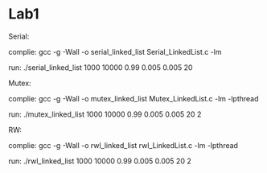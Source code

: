 # Lab1

Serial:

complie:
gcc -g -Wall -o serial_linked_list Serial_LinkedList.c -lm

run:
./serial_linked_list 1000 10000 0.99 0.005 0.005 20

Mutex:

complie:
gcc -g -Wall -o mutex_linked_list Mutex_LinkedList.c -lm -lpthread

run:
./mutex_linked_list 1000 10000 0.99 0.005 0.005 20 2

RW:

complie:
gcc -g -Wall -o rwl_linked_list rwl_LinkedList.c -lm -lpthread

run:
./rwl_linked_list 1000 10000 0.99 0.005 0.005 20 2





